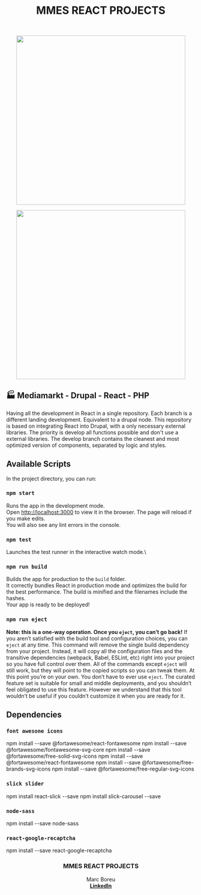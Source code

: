 <p align="center"><h1 align="center">MMES REACT PROJECTS</h1></p>
<br />

<p align="center"><img src="https://csscdn.redblue.de/msp/patternlibrary/deployable/static/resources/images/red/mm-logo--small.svg" width="450"></p>
<p align="center"><img src="https://thevineet.com/wp-content/uploads/2017/10/drupal-adopt-react-js-framework-administrative-uis.png" width="450"></p>

## 🏭 Mediamarkt - Drupal - React - PHP

Having all the development in React in a single repository. Each branch is a different landing development. Equivalent to a drupal node. This repository is based on integrating React into Drupal, with a only necessary external libraries. The priority is develop all functions possible and don't use a external libraries. The develop branch contains the cleanest and most optimized version of components, separated by logic and styles.

## Available Scripts

In the project directory, you can run:

### `npm start`

Runs the app in the development mode.\
Open [http://localhost:3000](http://localhost:3000) to view it in the browser.
The page will reload if you make edits.\
You will also see any lint errors in the console.

### `npm test`

Launches the test runner in the interactive watch mode.\

### `npm run build`

Builds the app for production to the `build` folder.\
It correctly bundles React in production mode and optimizes the build for the best performance.
The build is minified and the filenames include the hashes.\
Your app is ready to be deployed!


### `npm run eject`

**Note: this is a one-way operation. Once you `eject`, you can’t go back!**
If you aren’t satisfied with the build tool and configuration choices, you can `eject` at any time. This command will remove the single build dependency from your project.
Instead, it will copy all the configuration files and the transitive dependencies (webpack, Babel, ESLint, etc) right into your project so you have full control over them. All of the commands except `eject` will still work, but they will point to the copied scripts so you can tweak them. At this point you’re on your own.
You don’t have to ever use `eject`. The curated feature set is suitable for small and middle deployments, and you shouldn’t feel obligated to use this feature. However we understand that this tool wouldn’t be useful if you couldn’t customize it when you are ready for it.


## Dependencies


### `font awesone icons`
npm install --save @fortawesome/react-fontawesome
npm install --save @fortawesome/fontawesome-svg-core
npm install --save @fortawesome/free-solid-svg-icons
npm install --save @fortawesome/react-fontawesome
npm install --save @fortawesome/free-brands-svg-icons
npm install --save @fortawesome/free-regular-svg-icons


### `slick slider`
npm install react-slick --save
npm install slick-carousel --save


### `node-sass`
npm install --save node-sass


### `react-google-recaptcha`
npm install --save react-google-recaptcha





<p align="center">
  <h3 align="center">MMES REACT PROJECTS</h3>
  <p align="center">
    Marc Boreu
    <br />
    <a href="https://www.linkedin.com/in/marcboreu/"><strong>LinkedIn</strong></a>
    <br />
    <br />
  </p>
</p>